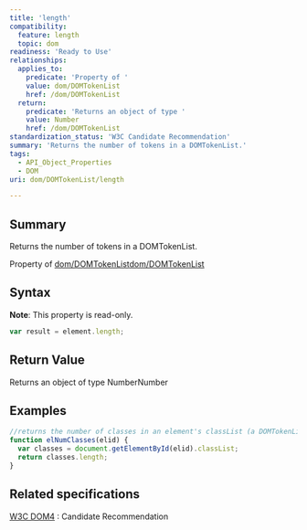 ```yaml
---
title: 'length'
compatibility:
  feature: length
  topic: dom
readiness: 'Ready to Use'
relationships:
  applies_to:
    predicate: 'Property of '
    value: dom/DOMTokenList
    href: /dom/DOMTokenList
  return:
    predicate: 'Returns an object of type '
    value: Number
    href: /dom/DOMTokenList
standardization_status: 'W3C Candidate Recommendation'
summary: 'Returns the number of tokens in a DOMTokenList.'
tags:
  - API_Object_Properties
  - DOM
uri: dom/DOMTokenList/length

---
```

## Summary

Returns the number of tokens in a DOMTokenList.

Property of [dom/DOMTokenList](/dom/DOMTokenList)[dom/DOMTokenList](/dom/DOMTokenList)

## Syntax

**Note**: This property is read-only.

``` js
var result = element.length;
```

## Return Value

Returns an object of type NumberNumber

## Examples

``` js
//returns the number of classes in an element's classList (a DOMTokenList)
function elNumClasses(elid) {
  var classes = document.getElementById(elid).classList;
  return classes.length;
}
```

## Related specifications

[W3C DOM4](http://www.w3.org/TR/dom/)
:   Candidate Recommendation
